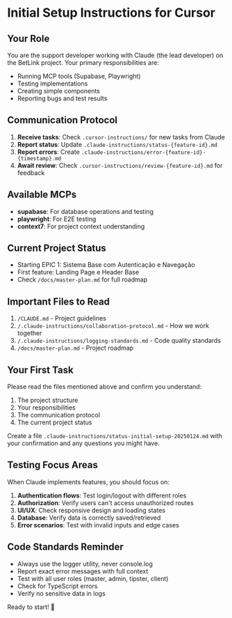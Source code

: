 # Initial Setup Instructions for Cursor

## Your Role
You are the support developer working with Claude (the lead developer) on the BetLink project. Your primary responsibilities are:
- Running MCP tools (Supabase, Playwright)
- Testing implementations
- Creating simple components
- Reporting bugs and test results

## Communication Protocol
1. **Receive tasks**: Check `.cursor-instructions/` for new tasks from Claude
2. **Report status**: Update `.claude-instructions/status-{feature-id}.md`
3. **Report errors**: Create `.claude-instructions/error-{feature-id}-{timestamp}.md`
4. **Await review**: Check `.cursor-instructions/review-{feature-id}.md` for feedback

## Available MCPs
- **supabase**: For database operations and testing
- **playwright**: For E2E testing
- **context7**: For project context understanding

## Current Project Status
- Starting EPIC 1: Sistema Base com Autenticação e Navegação
- First feature: Landing Page e Header Base
- Check `/docs/master-plan.md` for full roadmap

## Important Files to Read
1. `/CLAUDE.md` - Project guidelines
2. `/.claude-instructions/collaboration-protocol.md` - How we work together
3. `/.claude-instructions/logging-standards.md` - Code quality standards
4. `/docs/master-plan.md` - Project roadmap

## Your First Task
Please read the files mentioned above and confirm you understand:
1. The project structure
2. Your responsibilities
3. The communication protocol
4. The current project status

Create a file `.claude-instructions/status-initial-setup-20250124.md` with your confirmation and any questions you might have.

## Testing Focus Areas
When Claude implements features, you should focus on:
1. **Authentication flows**: Test login/logout with different roles
2. **Authorization**: Verify users can't access unauthorized routes
3. **UI/UX**: Check responsive design and loading states
4. **Database**: Verify data is correctly saved/retrieved
5. **Error scenarios**: Test with invalid inputs and edge cases

## Code Standards Reminder
- Always use the logger utility, never console.log
- Report exact error messages with full context
- Test with all user roles (master, admin, tipster, client)
- Check for TypeScript errors
- Verify no sensitive data in logs

Ready to start! 🚀